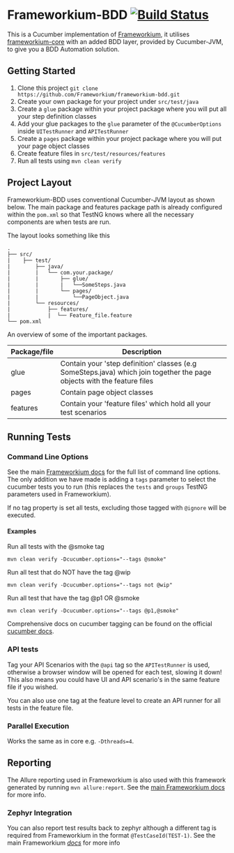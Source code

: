 # Frameworkium-BDD [![Build Status][status-svg]][status]

This is a Cucumber implementation of [Frameworkium][frameworkium],
it utilises [frameworkium-core][core] with an added BDD layer,
provided by Cucumber-JVM, to give you a BDD Automation solution.

## Getting Started

1. Clone this project `git clone https://github.com/Frameworkium/frameworkium-bdd.git`
2. Create your own package for your project under `src/test/java`
3. Create a `glue` package within your project package where you will put all your step definition classes
4. Add your glue packages to the `glue` parameter of the `@CucumberOptions`
   inside `UITestRunner` and `APITestRunner`
5. Create a `pages` package within your project package where you will put your page object classes
6. Create feature files in `src/test/resources/features`
7. Run all tests using `mvn clean verify`

## Project Layout

Frameworkium-BDD uses conventional Cucumber-JVM layout as shown below. The main
package and features package path is already configured within the `pom.xml` so
that TestNG knows where all the necessary components are when tests are run.

The layout looks something like this

```
.
├── src/
|    ├── test/
|        ├── java/
|        |   └── com.your.package/
|        |       ├── glue/
|        |       |   └──SomeSteps.java
|        |       └── pages/
|        |           └──PageObject.java
|        └── resources/
|            ├── features/
|            |	└── Feature_file.feature
└── pom.xml
```

An overview of some of the important packages.

| Package/file  | Description |
| ------------- | ------------- |
| glue  | Contain your 'step definition' classes (e.g SomeSteps.java) which join together the page objects with the feature files |
| pages  | Contain page object classes |
| features  | Contain your 'feature files' which hold all your test scenarios |

## Running Tests

### Command Line Options

See the main [Frameworkium docs](https://frameworkium.github.io/#_pages/Command-Line-Options.md)
for the full list of command line options.
The only addition we have made is adding a `tags` parameter to select the
cucumber tests you to run (this replaces the `tests` and `groups` TestNG parameters used in Frameworkium).


If no tag property is set all tests, excluding those tagged with `@ignore` will be executed.

#### Examples

Run all tests with the @smoke tag
```
mvn clean verify -Dcucumber.options="--tags @smoke"
```

Run all test that do NOT have the tag @wip
```
mvn clean verify -Dcucumber.options="--tags not @wip"
```

Run all test that have the tag @p1 OR @smoke
```
mvn clean verify -Dcucumber.options="--tags @p1,@smoke"
```

Comprehensive docs on cucumber tagging can be found on the official
[cucumber docs](https://cucumber.io/docs/cucumber/api/#tags).

### API tests

Tag your API Scenarios with the `@api` tag so the `APITestRunner` is used,
otherwise a browser window will be opened for each test, slowing it down!
This also means you could have UI and API scenario's in the same feature file if you wished.

You can also use one tag at the feature level to create an API runner for all
tests in the feature file.

### Parallel Execution 

Works the same as in core e.g. `-Dthreads=4`.

## Reporting

The Allure reporting used in Frameworkium is also used with this framework
generated by running `mvn allure:report`.
See the [main Frameworkium docs](https://frameworkium.github.io/#_pages/Allure-Reporting.md) for more info. 

### Zephyr Integration 

You can also report test results back to zephyr although a different tag is
required from Frameworkium in the format `@TestCaseId(TEST-1)`.
See the main Frameworkium *[docs](https://frameworkium.github.io/#_pages/ZephyrJiraLogging.md)* for more info 


[status-svg]: https://travis-ci.org/Frameworkium/frameworkium-bdd.svg?branch=master
[status]: https://travis-ci.org/Frameworkium/frameworkium-bdd
[frameworkium]: https://github.com/Frameworkium/frameworkium
[core]: https://github.com/Frameworkium/frameworkium-core
